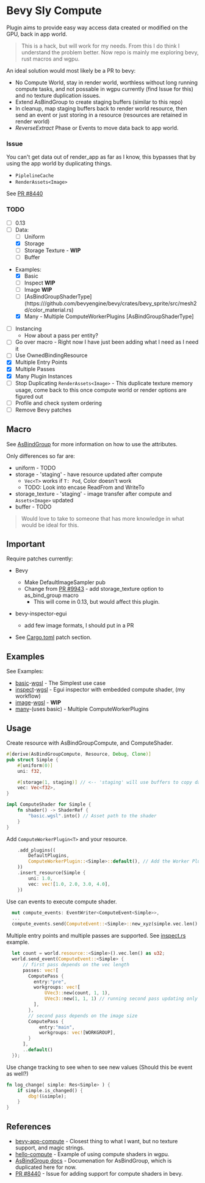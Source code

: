 # Bevy Sly Compute

Plugin aims to provide easy way access data created or modified on the GPU, back in app world.

> This is a hack, but will work for my needs.  From this I do think I understand the problem better.  Now repo is mainly me exploring bevy, rust macros and wgpu.

An ideal solution would most likely be a PR to bevy:

  - No Compute World, stay in render world, worthless without long running compute tasks, and not possable in wgpu currently (find Issue for this) and no texture duplication issues.
  - Extend AsBindGroup to create staging buffers (similar to this repo)
  - In cleanup, map staging buffers back to render world resource, then send an event or just storing in a resource (resources are retained in render world)
  - _ReverseExtract_ Phase or Events to move data back to app world.
  
### Issue

You can't get data out of render_app as far as I know, this bypasses that by using the app world by duplicating things. 
  - ```PiplelineCache```
  - ```RenderAssets<Image>```

See [PR #8440](https://github.com/bevyengine/bevy/issues/8440)

### TODO

- [ ] 0.13
- [ ] Data:
  - [ ] Uniform
  - [x] Storage
  - [ ] Storage Texture - **WIP**
  - [ ] Buffer  
- Examples:
  - [x] Basic
  - [ ] Inspect **WIP**
  - [ ] Image **WIP**
  - [ ] [AsBindGroupShaderType] (https:///github.com/bevyengine/bevy/crates/bevy_sprite/src/mesh2d/color_material.rs)
  - [x] Many - Multiple ComputeWorkerPlugins
  [AsBindGroupShaderType]
- [ ] Instancing
  - How about a pass per entity?
- [ ] Go over macro - Right now I have just been adding what I need as I need it
- [ ] Use OwnedBindingResource
- [x] Multiple Entry Points
- [x] Multiple Passes
- [x] Many Plugin Instances
- [ ] Stop Duplicating ```RenderAssets<Image>``` - This duplicate texture memory usage, come back to this once compute world or render options are figured out
- [ ] Profile and check system ordering
- [ ] Remove Bevy patches

## Macro

See [AsBindGroup](https://docs.rs/bevy/latest/bevy/render/render_resource/trait.AsBindGroup.html) for more information on how to use the attributes.

Only differences so far are:

- uniform - TODO
- storage - 'staging' - have resource updated after compute
  - ```Vec<T>``` works if ```T: Pod```, Color doesn't work
  - TODO: Look into encase ReadFrom and WriteTo
- storage_texture - 'staging' - image transfer after compute and ```Assets<Image>``` updated
- buffer - TODO

> Would love to take to someone that has more knowledge in what would be ideal for this.

## Important

Require patches currently:

- Bevy
  - Make DefaultImageSampler pub
  - Change from [PR #9943](https://github.com/bevyengine/bevy/pull/9943) - add storage_texture option to as_bind_group macro
    - This will come in 0.13, but would affect this plugin.
- bevy-inspector-egui
  - add few image formats, I should put in a PR

- See [Cargo.toml](Cargo.toml) patch section.

## Examples

See Examples:

- [basic](examples/basic.rs)-[wgsl](assets/basic.wgsl) - The Simplest use case
- [inspect](examples/inspect.rs)-[wgsl](examples/inspect.wgsl) - Egui inspector with embedded compute shader, (my workflow)
- [image](examples/image.rs)-[wgsl](assets/image.wgsl) - **WIP**
- [many](examples/many.rs)-(uses basic) - Multiple ComputeWorkerPlugins

## Usage

Create resource with AsBindGroupCompute, and ComputeShader.

```rust
#[derive(AsBindGroupCompute, Resource, Debug, Clone)]
pub struct Simple {
    #[uniform(0)]
    uni: f32,

    #[storage(1, staging)] // <-- 'staging' will use buffers to copy data back
    vec: Vec<f32>,
}

impl ComputeShader for Simple {
    fn shader() -> ShaderRef {
        "basic.wgsl".into() // Asset path to the shader 
    }
}
```

Add ```ComputeWorkerPlugin<T>``` and your resource.

```rust
    .add_plugins((
        DefaultPlugins,
        ComputeWorkerPlugin::<Simple>::default(), // Add the Worker Plugin
    ))
    .insert_resource(Simple {
        uni: 1.0,
        vec: vec![1.0, 2.0, 3.0, 4.0],
    })
```

Use can events to execute compute shader.

```rust
  mut compute_events: EventWriter<ComputeEvent<Simple>>,
  ...
  compute_events.send(ComputeEvent::<Simple>::new_xyz(simple.vec.len() as u32, 1, 1));
```

 Multiple entry points and multiple passes are supported.  See [inspect.rs](examples/inspect.rs) example.

```rust
  let count = world.resource::<Simple>().vec.len() as u32;
  world.send_event(ComputeEvent::<Simple> {
      // first pass depends on the vec length                        
      passes: vec![
        ComputePass {
          entry:"pre", 
          workgroups: vec![
              UVec3::new(count, 1, 1),
              UVec3::new(1, 1, 1) // running second pass updating only first position 
          ],                            
        },
        // second pass depends on the image size
        ComputePass {
            entry:"main", 
            workgroups: vec![WORKGROUP],                            
        }
      ],
      ..default()
  });
```

Use change tracking to see when to see new values (Should this be event as well?)

```rust
fn log_change( simple: Res<Simple> ) {
    if simple.is_changed() {        
        dbg!(&simple);
    }    
}
```

## References

- [bevy-app-compute](https://github.com/Kjolnyr/bevy_app_compute) - Closest thing to what I want, but no texture support, and magic strings.
- [hello-compute](https://github.com/gfx-rs/wgpu-rs/blob/master/examples/hello-compute/main.rs) - Example of using compute shaders in wgpu.
- [AsBindGroup docs](https://docs.rs/bevy/latest/bevy/render/render_resource/trait.AsBindGroup.html) - Documenation for AsBindGroup, which is duplicated here for now.
- [PR #8440](https://github.com/bevyengine/bevy/issues/8440) - Issue for adding support for compute shaders in bevy.